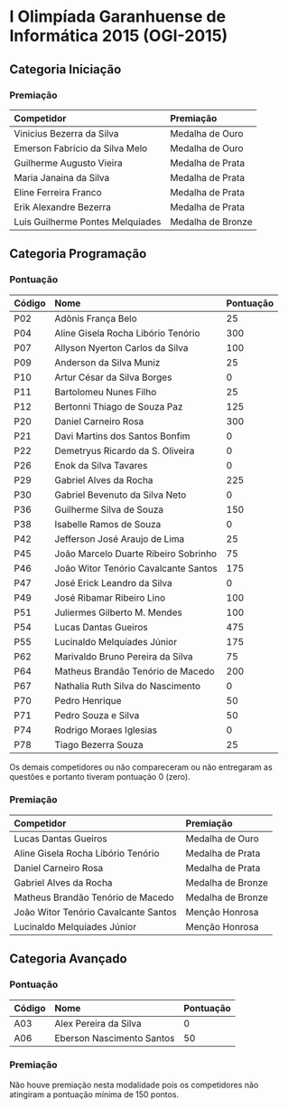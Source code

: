 # I Olimpíada Garanhuense de Informática 2015 (OGI-2015)

## Categoria Iniciação


### Premiação

| Competidor | Premiação     |
| :------------- | :------------- |
| Vinicius Bezerra da Silva | Medalha de Ouro |
| Emerson Fabrício da Silva Melo | Medalha de Ouro |
| Guilherme Augusto Vieira | Medalha de Prata |
| Maria Janaina da Silva | Medalha de Prata |
| Eline Ferreira Franco | Medalha de Prata |
| Erik Alexandre Bezerra | Medalha de Prata |
| Luis Guilherme Pontes Melquíades | Medalha de Bronze |


## Categoria Programação

### Pontuação

| Código | Nome | Pontuação |
| :----- | :--- | :-------- |
| P02 | Adônis França Belo | 25 |
| P04 | Aline Gisela Rocha Libório Tenório | 300 |
| P07 | Allyson Nyerton Carlos da Silva | 100 |
| P09 | Anderson da Silva Muniz | 25 |
| P10 | Artur César da Silva Borges | 0 |
| P11 | Bartolomeu Nunes Filho | 25 |
| P12 | Bertonni Thiago de Souza Paz | 125 |
| P20 | Daniel Carneiro Rosa | 300 |
| P21 | Davi Martins dos Santos Bonfim | 0 |
| P22 | Demetryus Ricardo da S. Oliveira | 0 |
| P26 | Enok da Silva Tavares | 0 |
| P29 | Gabriel Alves da Rocha | 225 |
| P30 | Gabriel Bevenuto da Silva Neto | 0 |
| P36 | Guilherme Silva de Souza | 150 |
| P38 | Isabelle Ramos de Souza | 0 |
| P42 | Jefferson José Araujo de Lima | 25 |
| P45 | João Marcelo Duarte Ribeiro Sobrinho | 75 |
| P46 | João Witor Tenório Cavalcante Santos | 175 |
| P47 | José Erick Leandro da Silva | 0 |
| P49 | José Ribamar Ribeiro Lino | 100 |
| P51 | Juliermes Gilberto M. Mendes | 100 |
| P54 | Lucas Dantas Gueiros | 475 |
| P55 | Lucinaldo Melquíades Júnior | 175 |
| P62 | Marivaldo Bruno Pereira da Silva | 75 |
| P64 | Matheus Brandão Tenório de Macedo | 200 |
| P67 | Nathalia Ruth Silva do Nascimento | 0 |
| P70 | Pedro Henrique | 50 |
| P71 | Pedro Souza e Silva | 50 |
| P74 | Rodrigo Moraes Iglesias | 0 |
| P78 | Tiago Bezerra Souza | 25 |


Os demais competidores ou não compareceram ou não entregaram
as questões e portanto tiveram pontuação 0 (zero).

### Premiação

| Competidor | Premiação     |
| :------------- | :------------- |
| Lucas Dantas Gueiros | Medalha de Ouro |
| Aline Gisela Rocha Libório Tenório | Medalha de Prata |
| Daniel Carneiro Rosa | Medalha de Prata |
| Gabriel Alves da Rocha | Medalha de Bronze |
| Matheus Brandão Tenório de Macedo | Medalha de Bronze |
| João Witor Tenório Cavalcante Santos | Menção Honrosa |
| Lucinaldo Melquíades Júnior | Menção Honrosa |


## Categoria Avançado

### Pontuação

| Código | Nome | Pontuação |
| :----- | :--- | :-------- |
| A03 | Alex Pereira da Silva | 0 |
| A06 | Eberson Nascimento Santos | 50 |

### Premiação

Não houve premiação nesta modalidade pois os competidores não atingiram
a pontuação mínima de 150 pontos.
